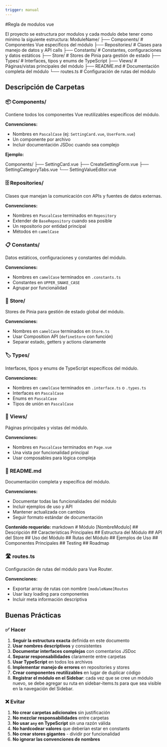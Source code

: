 ```yaml
---
trigger: manual
---
```


#Regla de modulos vue

El proyecto se estructura por modulos y cada modulo debe tener como minimo la siguiente estructura:
ModuleName/ 
├── Components/ # Componentes Vue específicos del módulo 
├── Repositories/ # Clases para manejo de datos y API calls 
├── Constants/ # Constantes, configuraciones y datos estáticos 
├── Store/ # Stores de Pinia para gestión de estado 
├── Types/ # Interfaces, tipos y enums de TypeScript 
├── Views/ # Páginas/vistas principales del módulo 
├── README.md # Documentación completa del módulo 
└── routes.ts # Configuración de rutas del módulo

## Descripción de Carpetas

### 📦 **Components/**
Contiene todos los componentes Vue reutilizables específicos del módulo.

**Convenciones:**
- Nombres en `PascalCase` (ej: `SettingCard.vue`, `UserForm.vue`)
- Un componente por archivo
- Incluir documentación JSDoc cuando sea complejo

**Ejemplo:**

Components/ 
├── SettingCard.vue 
├── CreateSettingForm.vue 
├── SettingCategoryTabs.vue 
└── SettingValueEditor.vue

### 🗄️ **Repositories/**
Clases que manejan la comunicación con APIs y fuentes de datos externas.

**Convenciones:**
- Nombres en `PascalCase` terminados en `Repository`
- Extender de `BaseRepository` cuando sea posible
- Un repositorio por entidad principal
- Métodos en `camelCase`

### 📋 **Constants/**
Datos estáticos, configuraciones y constantes del módulo.

**Convenciones:**
- Nombres en `camelCase` terminados en `.constants.ts`
- Constantes en `UPPER_SNAKE_CASE`
- Agrupar por funcionalidad

### 🏪 **Store/**
Stores de Pinia para gestión de estado global del módulo.

**Convenciones:**
- Nombres en `camelCase` terminados en `Store.ts`
- Usar Composition API (`defineStore` con función)
- Separar estado, getters y actions claramente

### 🏷️ **Types/**
Interfaces, tipos y enums de TypeScript específicos del módulo.

**Convenciones:**
- Nombres en `camelCase` terminados en `.interface.ts` o `.types.ts`
- Interfaces en `PascalCase`
- Enums en `PascalCase`
- Tipos de unión en `PascalCase`

### 📄 **Views/**
Páginas principales y vistas del módulo.

**Convenciones:**
- Nombres en `PascalCase` terminados en `Page.vue`
- Una vista por funcionalidad principal
- Usar composables para lógica compleja

### 📖 **README.md**
Documentación completa y específica del módulo.

**Convenciones:**
- Documentar todas las funcionalidades del módulo
- Incluir ejemplos de uso y API
- Mantener actualizada con cambios
- Seguir formato estándar de documentación

**Contenido requerido:**
markdown # Módulo [NombreModulo] ## Descripción ## Características Principales ## Estructura del Módulo ## API del Store ## Uso del Módulo ## Rutas del Módulo ## Ejemplos de Uso ## Componentes Principales ## Testing ## Roadmap
### 🛣️ **routes.ts**
Configuración de rutas del módulo para Vue Router.

**Convenciones:**
- Exportar array de rutas con nombre `[moduleName]Routes`
- Usar lazy loading para componentes
- Incluir meta información descriptiva


## Buenas Prácticas

### ✅ **Hacer**

1. **Seguir la estructura exacta** definida en este documento
2. **Usar nombres descriptivos** y consistentes
3. **Documentar interfaces complejas** con comentarios JSDoc
4. **Separar responsabilidades** claramente entre carpetas
5. **Usar TypeScript** en todos los archivos
6. **Implementar manejo de errores** en repositories y stores
7. **Crear componentes reutilizables** en lugar de duplicar código
8. **Registrar el módulo en el Sidebar**: cada vez que se cree un módulo nuevo, se debe agregar su ruta en sidebar-items.ts para que sea visible en la navegación del Sidebar.

### ❌ **Evitar**

1. **No crear carpetas adicionales** sin justificación
2. **No mezclar responsabilidades** entre carpetas
3. **No usar `any` en TypeScript** sin una razón válida
4. **No hardcodear valores** que deberían estar en constants
5. **No crear stores gigantes** - dividir por funcionalidad
6. **No ignorar las convenciones de nombres**